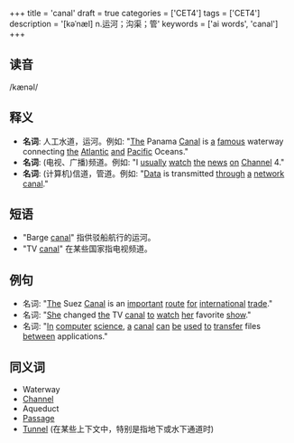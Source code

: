 +++
title = 'canal'
draft = true
categories = ['CET4']
tags = ['CET4']
description = '[kəˈnæl] n.运河；沟渠；管'
keywords = ['ai words', 'canal']
+++

## 读音
/kænəl/

## 释义
- **名词**: 人工水道，运河。例如: "[The](/zh/post/the/) Panama [Canal](/zh/post/canal/) is [a](/zh/post/a/) [famous](/zh/post/famous/) waterway connecting [the](/zh/post/the/) [Atlantic](/zh/post/atlantic/) [and](/zh/post/and/) [Pacific](/zh/post/pacific/) Oceans."
- **名词**: (电视、广播)频道。例如: "I [usually](/zh/post/usually/) [watch](/zh/post/watch/) [the](/zh/post/the/) [news](/zh/post/news/) [on](/zh/post/on/) [Channel](/zh/post/channel/) 4."
- **名词**: (计算机)信道，管道。例如: "[Data](/zh/post/data/) is transmitted [through](/zh/post/through/) [a](/zh/post/a/) [network](/zh/post/network/) [canal](/zh/post/canal/)."

## 短语
- "Barge [canal](/zh/post/canal/)" 指供驳船航行的运河。
- "TV [canal](/zh/post/canal/)" 在某些国家指电视频道。

## 例句
- 名词: "[The](/zh/post/the/) Suez [Canal](/zh/post/canal/) is an [important](/zh/post/important/) [route](/zh/post/route/) [for](/zh/post/for/) [international](/zh/post/international/) [trade](/zh/post/trade/)."
- 名词: "[She](/zh/post/she/) changed [the](/zh/post/the/) TV [canal](/zh/post/canal/) [to](/zh/post/to/) [watch](/zh/post/watch/) [her](/zh/post/her/) favorite [show](/zh/post/show/)."
- 名词: "[In](/zh/post/in/) [computer](/zh/post/computer/) [science](/zh/post/science/), [a](/zh/post/a/) [canal](/zh/post/canal/) [can](/zh/post/can/) [be](/zh/post/be/) [used](/zh/post/used/) [to](/zh/post/to/) [transfer](/zh/post/transfer/) files [between](/zh/post/between/) applications."

## 同义词
- Waterway
- [Channel](/zh/post/channel/)
- Aqueduct
- [Passage](/zh/post/passage/)
- [Tunnel](/zh/post/tunnel/) (在某些上下文中，特别是指地下或水下通道时)
